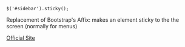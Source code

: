 `$('#sidebar').sticky();`

Replacement of Bootstrap's Affix: makes an element sticky to the the screen (normally for menus)

[Official Site](http://labs.anthonygarand.com/sticky)
